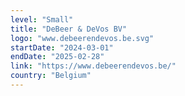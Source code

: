 ```yaml
---
level: "Small"
title: "DeBeer & DeVos BV"
logo: "www.debeerendevos.be.svg"
startDate: "2024-03-01"
endDate: "2025-02-28"
link: "https://www.debeerendevos.be/"
country: "Belgium"
---
```

